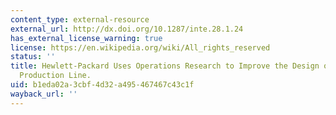 ```yaml
---
content_type: external-resource
external_url: http://dx.doi.org/10.1287/inte.28.1.24
has_external_license_warning: true
license: https://en.wikipedia.org/wiki/All_rights_reserved
status: ''
title: Hewlett-Packard Uses Operations Research to Improve the Design of a Printer
  Production Line.
uid: b1eda02a-3cbf-4d32-a495-467467c43c1f
wayback_url: ''
---
```

